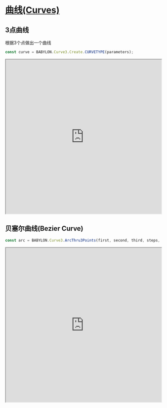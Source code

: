 # [曲线(Curves)](https://doc.babylonjs.com/features/featuresDeepDive/mesh/drawCurves/)


## 3点曲线

根据3个点做出一个曲线


```js
const curve = BABYLON.Curve3.Create.CURVETYPE(parameters);
```


<iframe src="https://playground.babylonjs.com/#KENEJP#280" width="100%" height="500"></iframe>



## 贝塞尔曲线(Bezier Curve)


```js
const arc = BABYLON.Curve3.ArcThru3Points(first, second, third, steps, closed, fullCircle);
```


<iframe src="https://playground.babylonjs.com/#W0XSPA" width="100%" height="500"></iframe>














